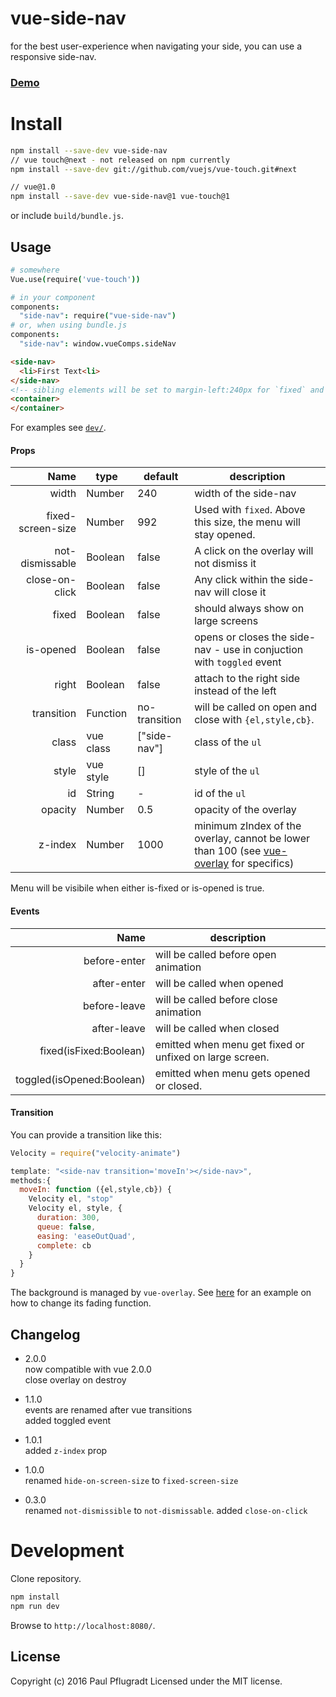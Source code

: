 # vue-side-nav

for the best user-experience when navigating your side, you can use a responsive side-nav.

### [Demo](https://vue-comps.github.io/vue-side-nav)


# Install

```sh
npm install --save-dev vue-side-nav
// vue touch@next - not released on npm currently
npm install --save-dev git://github.com/vuejs/vue-touch.git#next

// vue@1.0
npm install --save-dev vue-side-nav@1 vue-touch@1
```
or include `build/bundle.js`.

## Usage
```coffee
# somewhere
Vue.use(require('vue-touch'))

# in your component
components:
  "side-nav": require("vue-side-nav")
# or, when using bundle.js
components:
  "side-nav": window.vueComps.sideNav
```
```html
<side-nav>
  <li>First Text<li>
</side-nav>
<!-- sibling elements will be set to margin-left:240px for `fixed` and `is-fixed=true` -->
<container>
</container>
```
For examples see [`dev/`](dev/).

#### Props
Name | type | default | description
---:| --- | ---| ---
width | Number | 240 | width of the side-nav
fixed-screen-size | Number | 992 | Used with `fixed`. Above this size, the menu will stay opened.
not-dismissable | Boolean | false | A click on the overlay will not dismiss it
close-on-click | Boolean | false | Any click within the side-nav will close it
fixed | Boolean | false | should always show on large screens
is-opened | Boolean | false | opens or closes the side-nav - use in conjuction with `toggled` event
right | Boolean | false | attach to the right side instead of the left
transition | Function | no-transition | will be called on open and close with `{el,style,cb}`.
class | vue class | ["side-nav"] | class of the `ul`
style | vue style | [] | style of the `ul`
id | String | - | id of the `ul`
opacity | Number | 0.5 | opacity of the overlay
z-index | Number | 1000 | minimum zIndex of the overlay, cannot be lower than 100 (see [vue-overlay](https://github.com/vue-comps/vue-overlay) for specifics)

Menu will be visibile when either is-fixed or is-opened is true.

#### Events
Name |  description
---:| ---
before-enter | will be called before open animation
after-enter |  will be called when opened
before-leave |  will be called before close animation
after-leave |  will be called when closed
fixed(isFixed:Boolean) | emitted when menu get fixed or unfixed on large screen.
toggled(isOpened:Boolean) | emitted when menu gets opened or closed.

#### Transition

You can provide a transition like this:
```js
Velocity = require("velocity-animate")

template: "<side-nav transition='moveIn'></side-nav>",
methods:{
  moveIn: function ({el,style,cb}) {
    Velocity el, "stop"
    Velocity el, style, {
      duration: 300,
      queue: false,
      easing: 'easeOutQuad',
      complete: cb
    }
  }
}
```

The background is managed by `vue-overlay`.
See [here](https://github.com/vue-comps/vue-overlay#overlayfadeelopacitycb) for an example on how to change its fading function.

## Changelog
- 2.0.0  
now compatible with vue 2.0.0  
close overlay on destroy  

- 1.1.0  
events are renamed after vue transitions  
added toggled event  

- 1.0.1  
added `z-index` prop  

- 1.0.0  
renamed `hide-on-screen-size` to `fixed-screen-size`  

- 0.3.0  
renamed `not-dismissible` to `not-dismissable`. added `close-on-click`  

# Development
Clone repository.
```sh
npm install
npm run dev
```
Browse to `http://localhost:8080/`.

## License
Copyright (c) 2016 Paul Pflugradt
Licensed under the MIT license.
